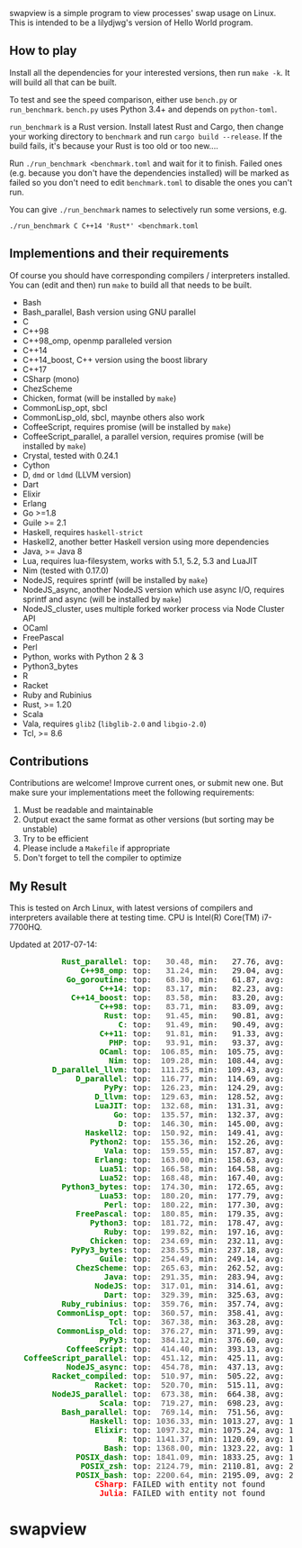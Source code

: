 swapview is a simple program to view processes' swap usage on Linux. This is intended to be a lilydjwg's version of Hello World program.

How to play
----

Install all the dependencies for your interested versions, then run `make -k`. It will build all that can be built.

To test and see the speed comparison, either use `bench.py` or `run_benchmark`. `bench.py` uses Python 3.4+ and depends on `python-toml`.

`run_benchmark` is a Rust version. Install latest Rust and Cargo, then change your working directory to `benchmark` and run `cargo build --release`. If the build fails, it's because your Rust is too old or too new....

Run `./run_benchmark <benchmark.toml` and wait for it to finish. Failed ones (e.g. because you don't have the dependencies installed) will be marked as failed so you don't need to edit `benchmark.toml` to disable the ones you can't run.

You can give `./run_benchmark` names to selectively run some versions, e.g.

    ./run_benchmark C C++14 'Rust*' <benchmark.toml

Implementions and their requirements
----

Of course you should have corresponding compilers / interpreters installed.
You can (edit and then) run `make` to build all that needs to be built.

* Bash
* Bash_parallel, Bash version using GNU parallel
* C
* C++98
* C++98_omp, openmp paralleled version
* C++14
* C++14_boost, C++ version using the boost library
* C++17
* CSharp (mono)
* ChezScheme
* Chicken, format (will be installed by `make`)
* CommonLisp_opt, sbcl
* CommonLisp_old, sbcl, maynbe others also work
* CoffeeScript, requires promise (will be installed by `make`)
* CoffeeScript_parallel, a parallel version, requires promise (will be installed by `make`)
* Crystal, tested with 0.24.1
* Cython
* D, `dmd` or `ldmd` (LLVM version)
* Dart
* Elixir
* Erlang
* Go >=1.8
* Guile >= 2.1
* Haskell, requires `haskell-strict`
* Haskell2, another better Haskell version using more dependencies
* Java, >= Java 8
* Lua, requires lua-filesystem, works with 5.1, 5.2, 5.3 and LuaJIT
* Nim (tested with 0.17.0)
* NodeJS, requires sprintf (will be installed by `make`)
* NodeJS_async, another NodeJS version which use async I/O, requires sprintf and async (will be installed by `make`)
* NodeJS_cluster, uses multiple forked worker process via Node Cluster API
* OCaml
* FreePascal
* Perl
* Python, works with Python 2 & 3
* Python3_bytes
* R
* Racket
* Ruby and Rubinius
* Rust, >= 1.20
* Scala
* Vala, requires `glib2` (`libglib-2.0` and `libgio-2.0`)
* Tcl, >= 8.6

Contributions
----

Contributions are welcome! Improve current ones, or submit new one. But make
sure your implementations meet the following requirements:

1. Must be readable and maintainable
2. Output exact the same format as other versions (but sorting may be
   unstable)
3. Try to be efficient
4. Please include a `Makefile` if appropriate
5. Don't forget to tell the compiler to optimize

My Result
----

This is tested on Arch Linux, with latest versions of compilers and interpreters available there at testing time. CPU is Intel(R) Core(TM) i7-7700HQ.

Updated at 2017-07-14:

<pre>
<span style="color:green;font-weight:bold;">           Rust_parallel</span>: top: <span style="color:gray;font-weight:bold;">  30.48</span>, min:   27.76, avg:   32.48, max:   37.80, mdev:    2.78, cnt:  20
<span style="color:green;font-weight:bold;">               C++98_omp</span>: top: <span style="color:gray;font-weight:bold;">  31.24</span>, min:   29.04, avg:   34.42, max:   49.48, mdev:    4.52, cnt:  20
<span style="color:green;font-weight:bold;">            Go_goroutine</span>: top: <span style="color:gray;font-weight:bold;">  68.30</span>, min:   61.87, avg:   75.89, max:  142.91, mdev:   16.39, cnt:  20
<span style="color:green;font-weight:bold;">                   C++14</span>: top: <span style="color:gray;font-weight:bold;">  83.17</span>, min:   82.23, avg:   84.71, max:   92.58, mdev:    2.76, cnt:  20
<span style="color:green;font-weight:bold;">             C++14_boost</span>: top: <span style="color:gray;font-weight:bold;">  83.58</span>, min:   83.20, avg:   84.58, max:   91.00, mdev:    1.72, cnt:  20
<span style="color:green;font-weight:bold;">                   C++98</span>: top: <span style="color:gray;font-weight:bold;">  83.71</span>, min:   83.09, avg:   85.19, max:   91.48, mdev:    2.44, cnt:  20
<span style="color:green;font-weight:bold;">                    Rust</span>: top: <span style="color:gray;font-weight:bold;">  91.45</span>, min:   90.81, avg:   93.08, max:   99.38, mdev:    2.07, cnt:  20
<span style="color:green;font-weight:bold;">                       C</span>: top: <span style="color:gray;font-weight:bold;">  91.49</span>, min:   90.49, avg:   93.41, max:   99.44, mdev:    2.53, cnt:  20
<span style="color:green;font-weight:bold;">                   C++11</span>: top: <span style="color:gray;font-weight:bold;">  91.81</span>, min:   91.33, avg:   93.52, max:  102.80, mdev:    3.04, cnt:  20
<span style="color:green;font-weight:bold;">                     PHP</span>: top: <span style="color:gray;font-weight:bold;">  93.91</span>, min:   93.37, avg:   94.98, max:   99.42, mdev:    1.47, cnt:  20
<span style="color:green;font-weight:bold;">                   OCaml</span>: top: <span style="color:gray;font-weight:bold;"> 106.85</span>, min:  105.75, avg:  109.34, max:  118.03, mdev:    3.37, cnt:  20
<span style="color:green;font-weight:bold;">                     Nim</span>: top: <span style="color:gray;font-weight:bold;"> 109.28</span>, min:  108.44, avg:  110.75, max:  117.43, mdev:    2.13, cnt:  20
<span style="color:green;font-weight:bold;">         D_parallel_llvm</span>: top: <span style="color:gray;font-weight:bold;"> 111.25</span>, min:  109.43, avg:  113.21, max:  117.26, mdev:    2.33, cnt:  20
<span style="color:green;font-weight:bold;">              D_parallel</span>: top: <span style="color:gray;font-weight:bold;"> 116.77</span>, min:  114.69, avg:  118.95, max:  125.45, mdev:    2.87, cnt:  20
<span style="color:green;font-weight:bold;">                    PyPy</span>: top: <span style="color:gray;font-weight:bold;"> 126.23</span>, min:  124.29, avg:  128.34, max:  134.07, mdev:    2.79, cnt:  20
<span style="color:green;font-weight:bold;">                  D_llvm</span>: top: <span style="color:gray;font-weight:bold;"> 129.63</span>, min:  128.52, avg:  131.32, max:  137.65, mdev:    2.41, cnt:  20
<span style="color:green;font-weight:bold;">                  LuaJIT</span>: top: <span style="color:gray;font-weight:bold;"> 132.68</span>, min:  131.31, avg:  134.36, max:  143.07, mdev:    2.57, cnt:  20
<span style="color:green;font-weight:bold;">                      Go</span>: top: <span style="color:gray;font-weight:bold;"> 135.57</span>, min:  132.37, avg:  139.25, max:  148.37, mdev:    4.50, cnt:  20
<span style="color:green;font-weight:bold;">                       D</span>: top: <span style="color:gray;font-weight:bold;"> 146.30</span>, min:  145.00, avg:  149.14, max:  159.02, mdev:    3.85, cnt:  20
<span style="color:green;font-weight:bold;">                Haskell2</span>: top: <span style="color:gray;font-weight:bold;"> 150.92</span>, min:  149.41, avg:  153.25, max:  164.60, mdev:    3.53, cnt:  20
<span style="color:green;font-weight:bold;">                 Python2</span>: top: <span style="color:gray;font-weight:bold;"> 155.36</span>, min:  152.26, avg:  158.55, max:  170.20, mdev:    4.60, cnt:  20
<span style="color:green;font-weight:bold;">                    Vala</span>: top: <span style="color:gray;font-weight:bold;"> 159.55</span>, min:  157.87, avg:  161.40, max:  166.52, mdev:    2.26, cnt:  20
<span style="color:green;font-weight:bold;">                  Erlang</span>: top: <span style="color:gray;font-weight:bold;"> 163.00</span>, min:  158.63, avg:  168.76, max:  181.77, mdev:    7.09, cnt:  20
<span style="color:green;font-weight:bold;">                   Lua51</span>: top: <span style="color:gray;font-weight:bold;"> 166.58</span>, min:  164.58, avg:  168.89, max:  181.71, mdev:    3.69, cnt:  20
<span style="color:green;font-weight:bold;">                   Lua52</span>: top: <span style="color:gray;font-weight:bold;"> 168.48</span>, min:  167.40, avg:  170.82, max:  178.11, mdev:    3.36, cnt:  20
<span style="color:green;font-weight:bold;">           Python3_bytes</span>: top: <span style="color:gray;font-weight:bold;"> 174.30</span>, min:  172.65, avg:  176.83, max:  181.64, mdev:    2.91, cnt:  20
<span style="color:green;font-weight:bold;">                   Lua53</span>: top: <span style="color:gray;font-weight:bold;"> 180.20</span>, min:  177.79, avg:  185.01, max:  199.41, mdev:    6.07, cnt:  20
<span style="color:green;font-weight:bold;">                    Perl</span>: top: <span style="color:gray;font-weight:bold;"> 180.22</span>, min:  177.30, avg:  182.21, max:  186.09, mdev:    2.44, cnt:  20
<span style="color:green;font-weight:bold;">              FreePascal</span>: top: <span style="color:gray;font-weight:bold;"> 180.85</span>, min:  179.35, avg:  184.23, max:  197.83, mdev:    4.84, cnt:  20
<span style="color:green;font-weight:bold;">                 Python3</span>: top: <span style="color:gray;font-weight:bold;"> 181.72</span>, min:  178.47, avg:  184.09, max:  189.67, mdev:    2.99, cnt:  20
<span style="color:green;font-weight:bold;">                    Ruby</span>: top: <span style="color:gray;font-weight:bold;"> 199.82</span>, min:  197.16, avg:  203.62, max:  218.32, mdev:    4.92, cnt:  20
<span style="color:green;font-weight:bold;">                 Chicken</span>: top: <span style="color:gray;font-weight:bold;"> 234.69</span>, min:  232.11, avg:  239.61, max:  248.39, mdev:    5.63, cnt:  20
<span style="color:green;font-weight:bold;">             PyPy3_bytes</span>: top: <span style="color:gray;font-weight:bold;"> 238.55</span>, min:  237.18, avg:  242.08, max:  253.68, mdev:    4.53, cnt:  20
<span style="color:green;font-weight:bold;">                   Guile</span>: top: <span style="color:gray;font-weight:bold;"> 254.49</span>, min:  249.14, avg:  260.40, max:  275.83, mdev:    7.12, cnt:  20
<span style="color:green;font-weight:bold;">              ChezScheme</span>: top: <span style="color:gray;font-weight:bold;"> 265.63</span>, min:  262.52, avg:  268.56, max:  278.53, mdev:    3.94, cnt:  20
<span style="color:green;font-weight:bold;">                    Java</span>: top: <span style="color:gray;font-weight:bold;"> 291.35</span>, min:  283.94, avg:  302.36, max:  324.82, mdev:   12.38, cnt:  20
<span style="color:green;font-weight:bold;">                  NodeJS</span>: top: <span style="color:gray;font-weight:bold;"> 317.01</span>, min:  314.61, avg:  321.04, max:  332.05, mdev:    4.71, cnt:  20
<span style="color:green;font-weight:bold;">                    Dart</span>: top: <span style="color:gray;font-weight:bold;"> 329.39</span>, min:  325.63, avg:  334.57, max:  351.19, mdev:    6.92, cnt:  20
<span style="color:green;font-weight:bold;">           Ruby_rubinius</span>: top: <span style="color:gray;font-weight:bold;"> 359.76</span>, min:  357.74, avg:  363.13, max:  373.02, mdev:    4.45, cnt:  20
<span style="color:green;font-weight:bold;">          CommonLisp_opt</span>: top: <span style="color:gray;font-weight:bold;"> 360.57</span>, min:  358.41, avg:  365.15, max:  378.44, mdev:    5.76, cnt:  20
<span style="color:green;font-weight:bold;">                     Tcl</span>: top: <span style="color:gray;font-weight:bold;"> 367.38</span>, min:  363.28, avg:  372.89, max:  388.57, mdev:    6.65, cnt:  20
<span style="color:green;font-weight:bold;">          CommonLisp_old</span>: top: <span style="color:gray;font-weight:bold;"> 376.27</span>, min:  371.99, avg:  379.66, max:  390.55, mdev:    4.33, cnt:  20
<span style="color:green;font-weight:bold;">                   PyPy3</span>: top: <span style="color:gray;font-weight:bold;"> 384.12</span>, min:  376.60, avg:  390.16, max:  401.39, mdev:    7.32, cnt:  20
<span style="color:green;font-weight:bold;">            CoffeeScript</span>: top: <span style="color:gray;font-weight:bold;"> 414.40</span>, min:  393.13, avg:  432.25, max:  466.42, mdev:   20.64, cnt:  20
<span style="color:green;font-weight:bold;">   CoffeeScript_parallel</span>: top: <span style="color:gray;font-weight:bold;"> 451.12</span>, min:  425.11, avg:  464.92, max:  491.52, mdev:   17.05, cnt:  20
<span style="color:green;font-weight:bold;">            NodeJS_async</span>: top: <span style="color:gray;font-weight:bold;"> 454.78</span>, min:  437.13, avg:  465.18, max:  489.06, mdev:   13.02, cnt:  20
<span style="color:green;font-weight:bold;">         Racket_compiled</span>: top: <span style="color:gray;font-weight:bold;"> 510.97</span>, min:  505.22, avg:  516.20, max:  527.69, mdev:    6.23, cnt:  20
<span style="color:green;font-weight:bold;">                  Racket</span>: top: <span style="color:gray;font-weight:bold;"> 520.70</span>, min:  515.11, avg:  525.28, max:  533.79, mdev:    5.87, cnt:  20
<span style="color:green;font-weight:bold;">         NodeJS_parallel</span>: top: <span style="color:gray;font-weight:bold;"> 673.38</span>, min:  664.38, avg:  687.60, max:  724.04, mdev:   16.32, cnt:  20
<span style="color:green;font-weight:bold;">                   Scala</span>: top: <span style="color:gray;font-weight:bold;"> 719.27</span>, min:  698.23, avg:  740.32, max:  815.95, mdev:   27.27, cnt:  20
<span style="color:green;font-weight:bold;">           Bash_parallel</span>: top: <span style="color:gray;font-weight:bold;"> 769.14</span>, min:  751.56, avg:  775.91, max:  791.40, mdev:    8.82, cnt:  20
<span style="color:green;font-weight:bold;">                 Haskell</span>: top: <span style="color:gray;font-weight:bold;">1036.33</span>, min: 1013.27, avg: 1048.70, max: 1090.21, mdev: 4186.25, cnt:  20
<span style="color:green;font-weight:bold;">                  Elixir</span>: top: <span style="color:gray;font-weight:bold;">1097.32</span>, min: 1075.24, avg: 1113.36, max: 1144.80, mdev: 4186.26, cnt:  20
<span style="color:green;font-weight:bold;">                       R</span>: top: <span style="color:gray;font-weight:bold;">1141.37</span>, min: 1120.69, avg: 1156.42, max: 1177.79, mdev: 4186.26, cnt:  20
<span style="color:green;font-weight:bold;">                    Bash</span>: top: <span style="color:gray;font-weight:bold;">1368.00</span>, min: 1323.22, avg: 1479.66, max: 1994.19, mdev: 4077.71, cnt:  20
<span style="color:green;font-weight:bold;">              POSIX_dash</span>: top: <span style="color:gray;font-weight:bold;">1841.09</span>, min: 1833.25, avg: 1851.09, max: 1881.68, mdev: 3897.64, cnt:  17
<span style="color:green;font-weight:bold;">               POSIX_zsh</span>: top: <span style="color:gray;font-weight:bold;">2124.79</span>, min: 2110.81, avg: 2134.32, max: 2156.40, mdev: 3841.56, cnt:  15
<span style="color:green;font-weight:bold;">              POSIX_bash</span>: top: <span style="color:gray;font-weight:bold;">2200.64</span>, min: 2195.09, avg: 2206.75, max: 2221.41, mdev: 3807.09, cnt:  14
<span style="color:red;font-weight:bold;">                  CSharp</span>: FAILED with entity not found
<span style="color:red;font-weight:bold;">                   Julia</span>: FAILED with entity not found
</pre>
# swapview
